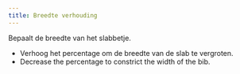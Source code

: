 ```yaml
---
title: Breedte verhouding
---
```


Bepaalt de breedte van het slabbetje.

- Verhoog het percentage om de breedte van de slab te vergroten.
- Decrease the percentage to constrict the width of the bib.





